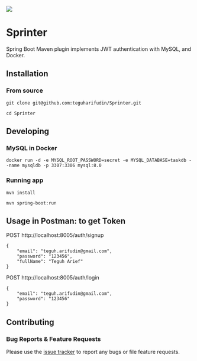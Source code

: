 ![](https://www.teguharief.com/img/teguh-arief.png)

# Sprinter

Spring Boot Maven plugin implements JWT authentication with MySQL, and Docker.

## Installation

### From source

```
git clone git@github.com:teguharifudin/Sprinter.git
```
```
cd Sprinter
```

## Developing

### MySQL in Docker
```
docker run -d -e MYSQL_ROOT_PASSWORD=secret -e MYSQL_DATABASE=taskdb --name mysqldb -p 3307:3306 mysql:8.0
```

### Running app
```
mvn install
```
```
mvn spring-boot:run
```

## Usage in Postman: to get Token

POST http://localhost:8005/auth/signup
```
{
    "email": "teguh.arifudin@gmail.com",
    "password": "123456",
    "fullName": "Teguh Arief"
}
```

POST http://localhost:8005/auth/login
```
{
    "email": "teguh.arifudin@gmail.com",
    "password": "123456"
}
```

## Contributing

### Bug Reports & Feature Requests

Please use the [issue tracker](https://github.com/teguharifudin/Sprinter/issues) to report any bugs or file feature requests.